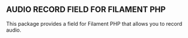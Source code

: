 ## AUDIO RECORD FIELD FOR FILAMENT PHP

This package provides a field for Filament PHP that allows you to record audio.
